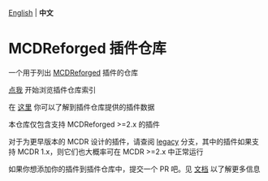 [English](readme.md) | **中文**

# MCDReforged 插件仓库

一个用于列出 [MCDReforged](https://github.com/Fallen-Breath/MCDReforged) 插件的仓库

[点我](https://github.com/MCDReforged/PluginCatalogue/blob/catalogue/readme-zh_cn.md) 开始浏览插件仓库索引

在 [这里](https://github.com/MCDReforged/PluginCatalogue/tree/meta) 你可以了解到插件仓库提供的插件数据

本仓库仅包含支持 MCDReforged >=2.x 的插件

对于为更早版本的 MCDR 设计的插件，请查阅 [legacy](https://github.com/MCDReforged/PluginCatalogue/tree/legacy) 分支，其中的插件如果支持 MCDR 1.x，则它们也大概率可在 MCDR >=2.x 中正常运行

如果你想添加你的插件到插件仓库中，提交一个 PR 吧。见 [文档](https://mcdreforged.readthedocs.io/zh_CN/latest/plugin_dev/plugin_catalogue.html) 以了解更多信息
